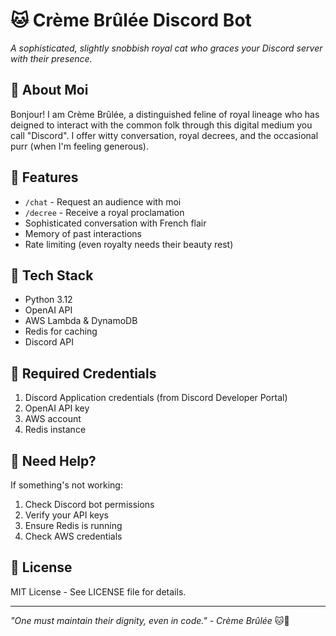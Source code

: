 # 🐱 Crème Brûlée Discord Bot

*A sophisticated, slightly snobbish royal cat who graces your Discord server with their presence.*

## 👑 About Moi

Bonjour! I am Crème Brûlée, a distinguished feline of royal lineage who has deigned to interact with the common folk through this digital medium you call "Discord". I offer witty conversation, royal decrees, and the occasional purr (when I'm feeling generous).

## 🎀 Features

- `/chat` - Request an audience with moi
- `/decree` - Receive a royal proclamation
- Sophisticated conversation with French flair
- Memory of past interactions
- Rate limiting (even royalty needs their beauty rest)

## 🔧 Tech Stack

- Python 3.12
- OpenAI API
- AWS Lambda & DynamoDB
- Redis for caching
- Discord API

## 📝 Required Credentials

1. Discord Application credentials (from Discord Developer Portal)
2. OpenAI API key
3. AWS account
4. Redis instance

## 🚨 Need Help?

If something's not working:
1. Check Discord bot permissions
2. Verify your API keys
3. Ensure Redis is running
4. Check AWS credentials

## 📜 License

MIT License - See LICENSE file for details.

---

*"One must maintain their dignity, even in code." - Crème Brûlée* 🐱👑
